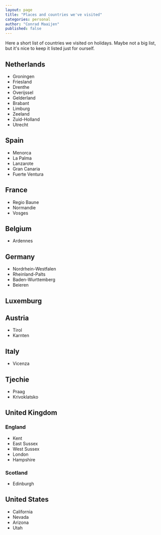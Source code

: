```yaml
---
layout: page
title: "Places and countries we've visited"
categories: personal
author: "Conrad Maaijen"
published: false
---
```


Here a short list of countries we visited on holidays. Maybe not a big list, but
it's nice to keep it listed just for ourself.

## Netherlands

- Groningen
- Friesland
- Drenthe
- Overijssel
- Gelderland
- Brabant
- Limburg
- Zeeland
- Zuid-Holland
- Utrecht

## Spain

- Menorca
- La Palma
- Lanzarote
- Gran Canaria
- Fuerte Ventura

## France

- Regio Baune
- Normandie
- Vosges

## Belgium

- Ardennes

## Germany

- Nordrhein-Westfalen
- Rheinland-Palts
- Baden-Wurttemberg
- Beieren

## Luxemburg

## Austria

- Tirol
- Karnten

## Italy

- Vicenza

## Tjechie

- Praag
- Krivoklatsko

## United Kingdom

### England

- Kent
- East Sussex
- West Sussex
- London
- Hampshire

### Scotland

- Edinburgh

## United States

- California
- Nevada
- Arizona
- Utah
